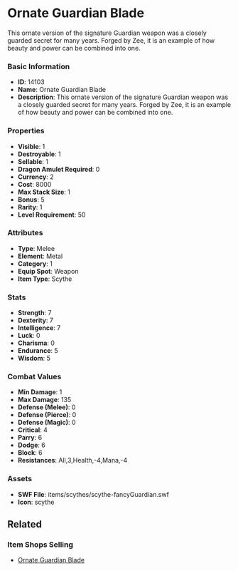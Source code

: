# Ornate Guardian Blade

This ornate version of the signature Guardian weapon was a closely guarded secret for many years. Forged by Zee, it is an example of how beauty and power can be combined into one.

### Basic Information

- **ID**: 14103
- **Name**: Ornate Guardian Blade
- **Description**: This ornate version of the signature Guardian weapon was a closely guarded secret for many years. Forged by Zee, it is an example of how beauty and power can be combined into one.

### Properties

- **Visible**: 1
- **Destroyable**: 1
- **Sellable**: 1
- **Dragon Amulet Required**: 0
- **Currency**: 2
- **Cost**: 8000
- **Max Stack Size**: 1
- **Bonus**: 5
- **Rarity**: 1
- **Level Requirement**: 50

### Attributes

- **Type**: Melee
- **Element**: Metal
- **Category**: 1
- **Equip Spot**: Weapon
- **Item Type**: Scythe

### Stats

- **Strength**: 7
- **Dexterity**: 7
- **Intelligence**: 7
- **Luck**: 0
- **Charisma**: 0
- **Endurance**: 5
- **Wisdom**: 5

### Combat Values

- **Min Damage**: 1
- **Max Damage**: 135
- **Defense (Melee)**: 0
- **Defense (Pierce)**: 0
- **Defense (Magic)**: 0
- **Critical**: 4
- **Parry**: 6
- **Dodge**: 6
- **Block**: 6
- **Resistances**: All,3,Health,-4,Mana,-4

### Assets

- **SWF File**: items/scythes/scythe-fancyGuardian.swf
- **Icon**: scythe

## Related

### Item Shops Selling

- [Ornate Guardian Blade](../item-shops/449-ornate-guardian-blade.md)

